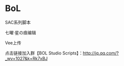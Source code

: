 BoL
===
SAC系列脚本

七曜·星の痕编辑


Vee上传






点击链接加入群【BOL Studio Scripts】：http://jq.qq.com/?_wv=1027&k=Rk7xBJ
